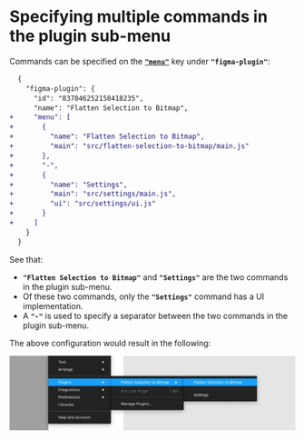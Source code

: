 # Specifying multiple commands in the plugin sub-menu

Commands can be specified on the [**`"menu"`**](/docs/configuration.md#menu) key under **`"figma-plugin"`**:

```diff
  {
    "figma-plugin": {
      "id": "837846252158418235",
      "name": "Flatten Selection to Bitmap",
+     "menu": [
+       {
+         "name": "Flatten Selection to Bitmap",
+         "main": "src/flatten-selection-to-bitmap/main.js"
+       },
+       "-",
+       {
+         "name": "Settings",
+         "main": "src/settings/main.js",
+         "ui": "src/settings/ui.js"
+       }
+     ]
    }
  }
```

See that:

- **`"Flatten Selection to Bitmap"`** and **`"Settings"`** are the two commands in the plugin sub-menu.
- Of these two commands, only the **`"Settings"`** command has a UI implementation.
- A **`"-"`** is used to specify a separator between the two commands in the plugin sub-menu.

The above configuration would result in the following:

![“Flatten Selection to Bitmap” plugin sub-menu](/media/multiple-commands.png)
